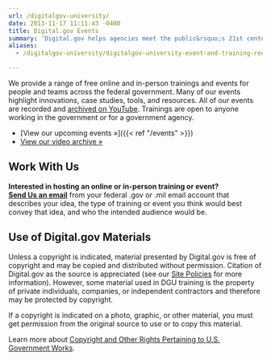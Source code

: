 ```yaml
---
url: /digitalgov-university/
date: 2013-11-17 11:11:43 -0400
title: Digital.gov Events
summary: 'Digital.gov helps agencies meet the public&rsquo;s 21st century digital expectations by providing a platform for federal agencies to share innovations, offer case-studies, host summits and workshops, and connect with each other.'
aliases:
  - /digitalgov-university/digitalgov-university-event-and-training-request-form/

---
```


We provide a range of free online and in-person trainings and events for people and teams across the federal government. Many of our events highlight innovations, case studies, tools, and resources. All of our events are recorded and [archived on YouTube](https://youtube.com/digitalgov). Trainings are open to anyone working in the government or for a government agency.

- [View our upcoming events »]({{< ref "/events" >}})
- [View our video archive »](https://youtube.com/digitalgov)

## Work With Us

**Interested in hosting an online or in-person training or event?**<br/>
[**Send Us an email**](mailto:digitalgovu@gsa.gov?subject=Training%20Idea) from your federal .gov or .mil email account that describes your idea, the type of training or event you think would best convey that idea, and who the intended audience would be.

## Use of Digital.gov Materials

Unless a copyright is indicated, material presented by Digital.gov is free of copyright and may be copied and distributed without permission. Citation of Digital.gov as the source is appreciated (see our [Site Policies](https://digital.gov/policies/) for more information). However, some material used in DGU training is the property of private individuals, companies, or independent contractors and therefore may be protected by copyright.

If a copyright is indicated on a photo, graphic, or other material, you must get permission from the original source to use or to copy this material.

Learn more about [Copyright and Other Rights Pertaining to U.S. Government Works](http://www.usa.gov/copyright.shtml).
